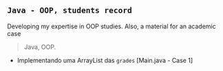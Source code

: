 ## `Java - OOP, students record`
Developing my expertise in OOP studies. Also, a material for an academic case

> Java, OOP.

- Implementando uma ArrayList das `grades` [Main.java - Case 1]
